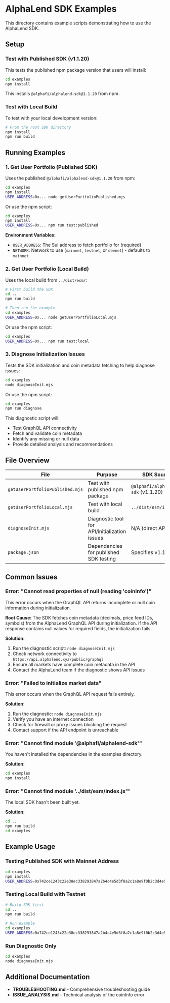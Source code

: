 # AlphaLend SDK Examples

This directory contains example scripts demonstrating how to use the AlphaLend SDK.

## Setup

### Test with Published SDK (v1.1.20)

This tests the published npm package version that users will install:

```bash
cd examples
npm install
```

This installs `@alphafi/alphalend-sdk@1.1.20` from npm.

### Test with Local Build

To test with your local development version:

```bash
# From the root SDK directory
npm install
npm run build
```

## Running Examples

### 1. Get User Portfolio (Published SDK)

Uses the published `@alphafi/alphalend-sdk@1.1.20` from npm:

```bash
cd examples
npm install
USER_ADDRESS=0x... node getUserPortfolioPublished.mjs
```

Or use the npm script:
```bash
cd examples
npm install
USER_ADDRESS=0x... npm run test:published
```

**Environment Variables:**
- `USER_ADDRESS`: The Sui address to fetch portfolio for (required)
- `NETWORK`: Network to use (`mainnet`, `testnet`, or `devnet`) - defaults to `mainnet`

### 2. Get User Portfolio (Local Build)

Uses the local build from `../dist/esm/`:

```bash
# First build the SDK
cd ..
npm run build

# Then run the example
cd examples
USER_ADDRESS=0x... node getUserPortfolioLocal.mjs
```

Or use the npm script:
```bash
cd examples
USER_ADDRESS=0x... npm run test:local
```

### 3. Diagnose Initialization Issues

Tests the SDK initialization and coin metadata fetching to help diagnose issues:

```bash
cd examples
node diagnoseInit.mjs
```

Or use the npm script:
```bash
cd examples
npm run diagnose
```

This diagnostic script will:
- Test GraphQL API connectivity
- Fetch and validate coin metadata
- Identify any missing or null data
- Provide detailed analysis and recommendations

## File Overview

| File | Purpose | SDK Source |
|------|---------|------------|
| `getUserPortfolioPublished.mjs` | Test with published npm package | `@alphafi/alphalend-sdk` (v1.1.20) |
| `getUserPortfolioLocal.mjs` | Test with local build | `../dist/esm/index.js` |
| `diagnoseInit.mjs` | Diagnostic tool for API/initialization issues | N/A (direct API test) |
| `package.json` | Dependencies for published SDK testing | Specifies v1.1.20 |

## Common Issues

### Error: "Cannot read properties of null (reading 'coinInfo')"

This error occurs when the GraphQL API returns incomplete or null coin information during initialization.

**Root Cause:**
The SDK fetches coin metadata (decimals, price feed IDs, symbols) from the AlphaLend GraphQL API during initialization. If the API response contains null values for required fields, the initialization fails.

**Solution:**
1. Run the diagnostic script: `node diagnoseInit.mjs`
2. Check network connectivity to `https://api.alphalend.xyz/public/graphql`
3. Ensure all markets have complete coin metadata in the API
4. Contact the AlphaLend team if the diagnostic shows API issues

### Error: "Failed to initialize market data"

This error occurs when the GraphQL API request fails entirely.

**Solution:**
1. Run the diagnostic: `node diagnoseInit.mjs`
2. Verify you have an internet connection
3. Check for firewall or proxy issues blocking the request
4. Contact support if the API endpoint is unreachable

### Error: "Cannot find module '@alphafi/alphalend-sdk'"

You haven't installed the dependencies in the examples directory.

**Solution:**
```bash
cd examples
npm install
```

### Error: "Cannot find module '../dist/esm/index.js'"

The local SDK hasn't been built yet.

**Solution:**
```bash
cd ..
npm run build
cd examples
```

## Example Usage

### Testing Published SDK with Mainnet Address

```bash
cd examples
npm install
USER_ADDRESS=0x742ce1243c22e38ec338293847a2b4c4e5d3f8a2c1a8e9f0b2c3d4e5f6 node getUserPortfolioPublished.mjs
```

### Testing Local Build with Testnet

```bash
# Build SDK first
cd ..
npm run build

# Run example
cd examples
USER_ADDRESS=0x742ce1243c22e38ec338293847a2b4c4e5d3f8a2c1a8e9f0b2c3d4e5f6 NETWORK=testnet node getUserPortfolioLocal.mjs
```

### Run Diagnostic Only

```bash
cd examples
node diagnoseInit.mjs
```

## Additional Documentation

- **TROUBLESHOOTING.md** - Comprehensive troubleshooting guide
- **ISSUE_ANALYSIS.md** - Technical analysis of the coinInfo error
